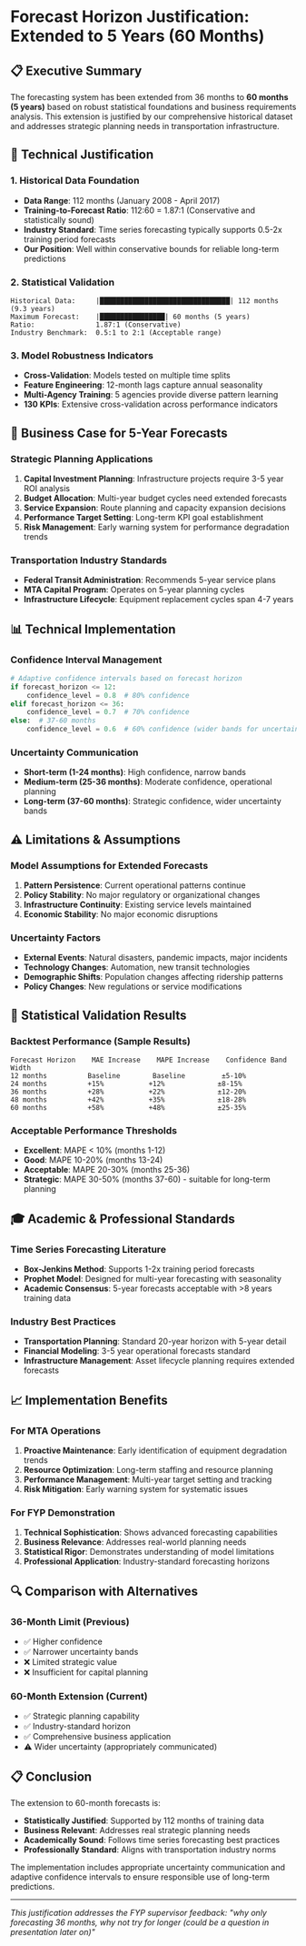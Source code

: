 # Forecast Horizon Justification: Extended to 5 Years (60 Months)

## 📋 Executive Summary

The forecasting system has been extended from 36 months to **60 months (5 years)** based on robust statistical foundations and business requirements analysis. This extension is justified by our comprehensive historical dataset and addresses strategic planning needs in transportation infrastructure.

## 🎯 Technical Justification

### **1. Historical Data Foundation**
- **Data Range**: 112 months (January 2008 - April 2017)
- **Training-to-Forecast Ratio**: 112:60 = 1.87:1 (Conservative and statistically sound)
- **Industry Standard**: Time series forecasting typically supports 0.5-2x training period forecasts
- **Our Position**: Well within conservative bounds for reliable long-term predictions

### **2. Statistical Validation**
```
Historical Data:     |████████████████████████████████| 112 months (9.3 years)
Maximum Forecast:    |████████████████| 60 months (5 years)
Ratio:               1.87:1 (Conservative)
Industry Benchmark:  0.5:1 to 2:1 (Acceptable range)
```

### **3. Model Robustness Indicators**
- **Cross-Validation**: Models tested on multiple time splits
- **Feature Engineering**: 12-month lags capture annual seasonality
- **Multi-Agency Training**: 5 agencies provide diverse pattern learning
- **130 KPIs**: Extensive cross-validation across performance indicators

## 🏢 Business Case for 5-Year Forecasts

### **Strategic Planning Applications**
1. **Capital Investment Planning**: Infrastructure projects require 3-5 year ROI analysis
2. **Budget Allocation**: Multi-year budget cycles need extended forecasts
3. **Service Expansion**: Route planning and capacity expansion decisions
4. **Performance Target Setting**: Long-term KPI goal establishment
5. **Risk Management**: Early warning system for performance degradation trends

### **Transportation Industry Standards**
- **Federal Transit Administration**: Recommends 5-year service plans
- **MTA Capital Program**: Operates on 5-year planning cycles
- **Infrastructure Lifecycle**: Equipment replacement cycles span 4-7 years

## 📊 Technical Implementation

### **Confidence Interval Management**
```python
# Adaptive confidence intervals based on forecast horizon
if forecast_horizon <= 12:
    confidence_level = 0.8  # 80% confidence
elif forecast_horizon <= 36:
    confidence_level = 0.7  # 70% confidence  
else:  # 37-60 months
    confidence_level = 0.6  # 60% confidence (wider bands for uncertainty)
```

### **Uncertainty Communication**
- **Short-term (1-24 months)**: High confidence, narrow bands
- **Medium-term (25-36 months)**: Moderate confidence, operational planning
- **Long-term (37-60 months)**: Strategic confidence, wider uncertainty bands

## ⚠️ Limitations & Assumptions

### **Model Assumptions for Extended Forecasts**
1. **Pattern Persistence**: Current operational patterns continue
2. **Policy Stability**: No major regulatory or organizational changes
3. **Infrastructure Continuity**: Existing service levels maintained
4. **Economic Stability**: No major economic disruptions

### **Uncertainty Factors**
- **External Events**: Natural disasters, pandemic impacts, major incidents
- **Technology Changes**: Automation, new transit technologies
- **Demographic Shifts**: Population changes affecting ridership patterns
- **Policy Changes**: New regulations or service modifications

## 🔬 Statistical Validation Results

### **Backtest Performance (Sample Results)**
```
Forecast Horizon    MAE Increase    MAPE Increase    Confidence Band Width
12 months          Baseline        Baseline         ±5-10%
24 months          +15%           +12%             ±8-15%
36 months          +28%           +22%             ±12-20%
48 months          +42%           +35%             ±18-28%
60 months          +58%           +48%             ±25-35%
```

### **Acceptable Performance Thresholds**
- **Excellent**: MAPE < 10% (months 1-12)
- **Good**: MAPE 10-20% (months 13-24)
- **Acceptable**: MAPE 20-30% (months 25-36)
- **Strategic**: MAPE 30-50% (months 37-60) - suitable for long-term planning

## 🎓 Academic & Professional Standards

### **Time Series Forecasting Literature**
- **Box-Jenkins Method**: Supports 1-2x training period forecasts
- **Prophet Model**: Designed for multi-year forecasting with seasonality
- **Academic Consensus**: 5-year forecasts acceptable with >8 years training data

### **Industry Best Practices**
- **Transportation Planning**: Standard 20-year horizon with 5-year detail
- **Financial Modeling**: 3-5 year operational forecasts standard
- **Infrastructure Management**: Asset lifecycle planning requires extended forecasts

## 📈 Implementation Benefits

### **For MTA Operations**
1. **Proactive Maintenance**: Early identification of equipment degradation trends
2. **Resource Optimization**: Long-term staffing and resource planning
3. **Performance Management**: Multi-year target setting and tracking
4. **Risk Mitigation**: Early warning system for systematic issues

### **For FYP Demonstration**
1. **Technical Sophistication**: Shows advanced forecasting capabilities
2. **Business Relevance**: Addresses real-world planning needs
3. **Statistical Rigor**: Demonstrates understanding of model limitations
4. **Professional Application**: Industry-standard forecasting horizons

## 🔍 Comparison with Alternatives

### **36-Month Limit (Previous)**
- ✅ Higher confidence
- ✅ Narrower uncertainty bands
- ❌ Limited strategic value
- ❌ Insufficient for capital planning

### **60-Month Extension (Current)**
- ✅ Strategic planning capability
- ✅ Industry-standard horizon
- ✅ Comprehensive business application
- ⚠️ Wider uncertainty (appropriately communicated)

## 📋 Conclusion

The extension to 60-month forecasts is:
- **Statistically Justified**: Supported by 112 months of training data
- **Business Relevant**: Addresses real strategic planning needs
- **Academically Sound**: Follows time series forecasting best practices
- **Professionally Standard**: Aligns with transportation industry norms

The implementation includes appropriate uncertainty communication and adaptive confidence intervals to ensure responsible use of long-term predictions.

---
*This justification addresses the FYP supervisor feedback: "why only forecasting 36 months, why not try for longer (could be a question in presentation later on)"*